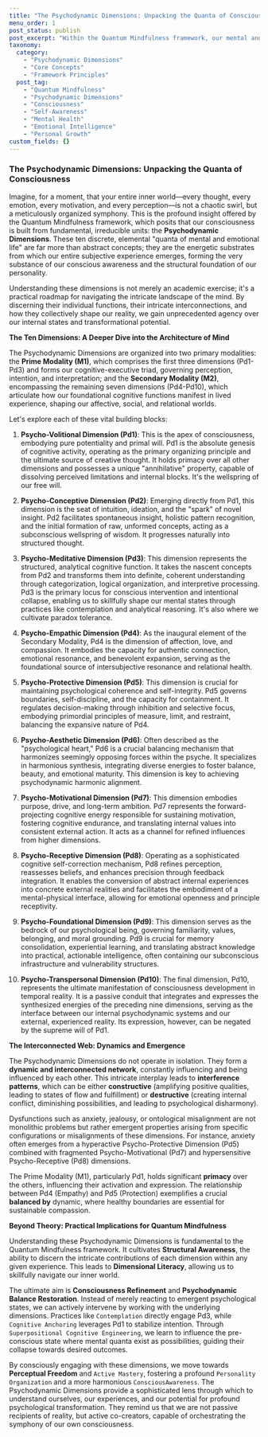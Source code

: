 ```yaml
---
title: "The Psychodynamic Dimensions: Unpacking the Quanta of Consciousness"
menu_order: 1
post_status: publish
post_excerpt: "Within the Quantum Mindfulness framework, our mental and emotional landscapes are not amorphous, but rather structured by ten fundamental 'Psychodynamic Dimensions.' These elemental building blocks, or 'quanta of consciousness,' intricately interact to shape our perception, personality, and lived experience, offering a profound roadmap for self-understanding and transformation."
taxonomy:
  category:
    - "Psychodynamic Dimensions"
    - "Core Concepts"
    - "Framework Principles"
  post_tag:
    - "Quantum Mindfulness"
    - "Psychodynamic Dimensions"
    - "Consciousness"
    - "Self-Awareness"
    - "Mental Health"
    - "Emotional Intelligence"
    - "Personal Growth"
custom_fields: {}
---
```


### The Psychodynamic Dimensions: Unpacking the Quanta of Consciousness

Imagine, for a moment, that your entire inner world—every thought, every emotion, every motivation, and every perception—is not a chaotic swirl, but a meticulously organized symphony. This is the profound insight offered by the Quantum Mindfulness framework, which posits that our consciousness is built from fundamental, irreducible units: the **Psychodynamic Dimensions**. These ten discrete, elemental "quanta of mental and emotional life" are far more than abstract concepts; they are the energetic substrates from which our entire subjective experience emerges, forming the very substance of our conscious awareness and the structural foundation of our personality.

Understanding these dimensions is not merely an academic exercise; it's a practical roadmap for navigating the intricate landscape of the mind. By discerning their individual functions, their intricate interconnections, and how they collectively shape our reality, we gain unprecedented agency over our internal states and transformational potential.

**The Ten Dimensions: A Deeper Dive into the Architecture of Mind**

The Psychodynamic Dimensions are organized into two primary modalities: the **Prime Modality (M1)**, which comprises the first three dimensions (Pd1-Pd3) and forms our cognitive-executive triad, governing perception, intention, and interpretation; and the **Secondary Modality (M2)**, encompassing the remaining seven dimensions (Pd4-Pd10), which articulate how our foundational cognitive functions manifest in lived experience, shaping our affective, social, and relational worlds.

Let's explore each of these vital building blocks:

1.  **Psycho-Volitional Dimension (Pd1)**: This is the apex of consciousness, embodying pure potentiality and primal will. Pd1 is the absolute genesis of cognitive activity, operating as the primary organizing principle and the ultimate source of creative thought. It holds primacy over all other dimensions and possesses a unique "annihilative" property, capable of dissolving perceived limitations and internal blocks. It's the wellspring of our free will.

2.  **Psycho-Conceptive Dimension (Pd2)**: Emerging directly from Pd1, this dimension is the seat of intuition, ideation, and the "spark" of novel insight. Pd2 facilitates spontaneous insight, holistic pattern recognition, and the initial formation of raw, unformed concepts, acting as a subconscious wellspring of wisdom. It progresses naturally into structured thought.

3.  **Psycho-Meditative Dimension (Pd3)**: This dimension represents the structured, analytical cognitive function. It takes the nascent concepts from Pd2 and transforms them into definite, coherent understanding through categorization, logical organization, and interpretive processing. Pd3 is the primary locus for conscious intervention and intentional collapse, enabling us to skillfully shape our mental states through practices like contemplation and analytical reasoning. It's also where we cultivate paradox tolerance.

4.  **Psycho-Empathic Dimension (Pd4)**: As the inaugural element of the Secondary Modality, Pd4 is the dimension of affection, love, and compassion. It embodies the capacity for authentic connection, emotional resonance, and benevolent expansion, serving as the foundational source of intersubjective resonance and relational health.

5.  **Psycho-Protective Dimension (Pd5)**: This dimension is crucial for maintaining psychological coherence and self-integrity. Pd5 governs boundaries, self-discipline, and the capacity for containment. It regulates decision-making through inhibition and selective focus, embodying primordial principles of measure, limit, and restraint, balancing the expansive nature of Pd4.

6.  **Psycho-Aesthetic Dimension (Pd6)**: Often described as the "psychological heart," Pd6 is a crucial balancing mechanism that harmonizes seemingly opposing forces within the psyche. It specializes in harmonious synthesis, integrating diverse energies to foster balance, beauty, and emotional maturity. This dimension is key to achieving psychodynamic harmonic alignment.

7.  **Psycho-Motivational Dimension (Pd7)**: This dimension embodies purpose, drive, and long-term ambition. Pd7 represents the forward-projecting cognitive energy responsible for sustaining motivation, fostering cognitive endurance, and translating internal values into consistent external action. It acts as a channel for refined influences from higher dimensions.

8.  **Psycho-Receptive Dimension (Pd8)**: Operating as a sophisticated cognitive self-correction mechanism, Pd8 refines perception, reassesses beliefs, and enhances precision through feedback integration. It enables the conversion of abstract internal experiences into concrete external realities and facilitates the embodiment of a mental-physical interface, allowing for emotional openness and principle receptivity.

9.  **Psycho-Foundational Dimension (Pd9)**: This dimension serves as the bedrock of our psychological being, governing familiarity, values, belonging, and moral grounding. Pd9 is crucial for memory consolidation, experiential learning, and translating abstract knowledge into practical, actionable intelligence, often containing our subconscious infrastructure and vulnerability structures.

10. **Psycho-Transpersonal Dimension (Pd10)**: The final dimension, Pd10, represents the ultimate manifestation of consciousness development in temporal reality. It is a passive conduit that integrates and expresses the synthesized energies of the preceding nine dimensions, serving as the interface between our internal psychodynamic systems and our external, experienced reality. Its expression, however, can be negated by the supreme will of Pd1.

**The Interconnected Web: Dynamics and Emergence**

The Psychodynamic Dimensions do not operate in isolation. They form a **dynamic and interconnected network**, constantly influencing and being influenced by each other. This intricate interplay leads to **interference patterns**, which can be either **constructive** (amplifying positive qualities, leading to states of flow and fulfillment) or **destructive** (creating internal conflict, diminishing possibilities, and leading to psychological disharmony).

Dysfunctions such as anxiety, jealousy, or ontological misalignment are not monolithic problems but rather emergent properties arising from specific configurations or misalignments of these dimensions. For instance, anxiety often emerges from a hyperactive Psycho-Protective Dimension (Pd5) combined with fragmented Psycho-Motivational (Pd7) and hypersensitive Psycho-Receptive (Pd8) dimensions.

The Prime Modality (M1), particularly Pd1, holds significant **primacy** over the others, influencing their activation and expression. The relationship between Pd4 (Empathy) and Pd5 (Protection) exemplifies a crucial **balanced by** dynamic, where healthy boundaries are essential for sustainable compassion.

**Beyond Theory: Practical Implications for Quantum Mindfulness**

Understanding these Psychodynamic Dimensions is fundamental to the Quantum Mindfulness framework. It cultivates **Structural Awareness**, the ability to discern the intricate contributions of each dimension within any given experience. This leads to **Dimensional Literacy**, allowing us to skillfully navigate our inner world.

The ultimate aim is **Consciousness Refinement** and **Psychodynamic Balance Restoration**. Instead of merely reacting to emergent psychological states, we can actively intervene by working with the underlying dimensions. Practices like `Contemplation` directly engage Pd3, while `Cognitive Anchoring` leverages Pd1 to stabilize intention. Through `Superpositional Cognitive Engineering`, we learn to influence the pre-conscious state where mental quanta exist as possibilities, guiding their collapse towards desired outcomes.

By consciously engaging with these dimensions, we move towards **Perceptual Freedom** and `Active Mastery`, fostering a profound `Personality Organization` and a more harmonious `ConsciousAwareness`. The Psychodynamic Dimensions provide a sophisticated lens through which to understand ourselves, our experiences, and our potential for profound psychological transformation. They remind us that we are not passive recipients of reality, but active co-creators, capable of orchestrating the symphony of our own consciousness.
